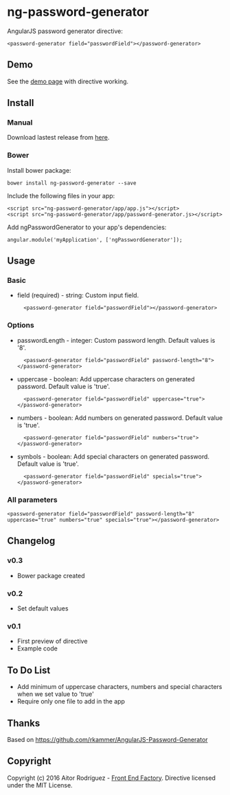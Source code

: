 # ng-password-generator
AngularJS password generator directive:

    <password-generator field="passwordField"></password-generator>

## Demo
See the [demo page](https://aitorrodriguez990.github.io/ng-password-generator/example/exampleView.html) with directive working.

## Install
### Manual
Download lastest release from [here](https://github.com/AitorRodriguez990/ng-password-generator/releases/latest).

### Bower
Install bower package:

    bower install ng-password-generator --save

Include the following files in your app:

    <script src="ng-password-generator/app/app.js"></script>
    <script src="ng-password-generator/app/password-generator.js></script>

Add ngPasswordGenerator to your app's dependencies:

    angular.module('myApplication', ['ngPasswordGenerator']);

## Usage
### Basic
* field (required) - string: Custom input field.

        <password-generator field="passwordField"></password-generator>

### Options
* passwordLength - integer: Custom password length. Default values is '8'.

        <password-generator field="passwordField" password-length="8"></password-generator>

* uppercase - boolean: Add uppercase characters on generated password. Default value is 'true'.

        <password-generator field="passwordField" uppercase="true"></password-generator>

* numbers - boolean: Add numbers on generated password. Default value is 'true'.

        <password-generator field="passwordField" numbers="true"></password-generator>

* symbols - boolean: Add special characters on generated password. Default value is 'true'.

        <password-generator field="passwordField" specials="true"></password-generator>

### All parameters

    <password-generator field="passwordField" password-length="8" uppercase="true" numbers="true" specials="true"></password-generator>  

## Changelog
### v0.3
* Bower package created

### v0.2
* Set default values

### v0.1
* First preview of directive
* Example code

## To Do List
* Add minimum of uppercase characters, numbers and special characters when we set value to 'true'
* Require only one file to add in the app

## Thanks
Based on https://github.com/rkammer/AngularJS-Password-Generator

## Copyright
Copyright (c) 2016 Aitor Rodríguez - [Front End Factory](http://www.frontendfactory.es). Directive licensed under the MIT License.

